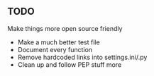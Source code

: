 ## TODO

Make things more open source friendly

* Make a much better test file
* Document every function
* Remove hardcoded links into settings.ini/.py
* Clean up and follow PEP stuff more
